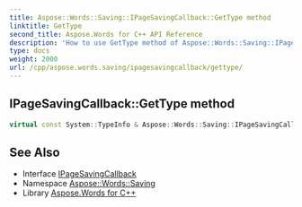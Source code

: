 ```yaml
---
title: Aspose::Words::Saving::IPageSavingCallback::GetType method
linktitle: GetType
second_title: Aspose.Words for C++ API Reference
description: 'How to use GetType method of Aspose::Words::Saving::IPageSavingCallback class in C++.'
type: docs
weight: 2000
url: /cpp/aspose.words.saving/ipagesavingcallback/gettype/
---
```

## IPageSavingCallback::GetType method




```cpp
virtual const System::TypeInfo & Aspose::Words::Saving::IPageSavingCallback::GetType() const override
```

## See Also

* Interface [IPageSavingCallback](../)
* Namespace [Aspose::Words::Saving](../../)
* Library [Aspose.Words for C++](../../../)
